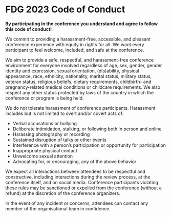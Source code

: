 # FDG 2023 Code of Conduct

**By participating in the conference you understand and agree to follow this code of conduct!**

We commit to providing a harassment-free, accessible, and pleasant conference experience with equity in rights for all. We want every participant to feel welcome, included, and safe at the conference.

We aim to provide a safe, respectful, and harassment-free conference environment for everyone involved regardless of age, sex, gender, gender identity and expression, sexual orientation, (dis)ability, physical appearance, race, ethnicity, nationality, marital status, military status, veteran status, religious beliefs, dietary requirements, childbirth- and pregnancy-related medical conditions or childcare requirements. We also respect any other status protected by laws of the country in which the conference or program is being held.

We do not tolerate harassment of conference participants. Harassment includes but is not limited to overt and/or covert acts of:

- Verbal accusations or bullying
- Deliberate intimidation, stalking, or following both in person and online
- Harassing photography or recording
- Sustained disruption of talks or other events
- Interference with a person’s participation or opportunity for participation
- Inappropriate physical contact
- Unwelcome sexual attention
- Advocating for, or encouraging, any of the above behavior

We expect all interactions between attendees to be respectful and constructive, including interactions during the review process, at the conference itself, and on social media. Conference participants violating these rules may be sanctioned or expelled from the conference (without a refund) at the discretion of the conference organizers.

In the event of any incident or concerns, attendees can contact any member of the organisational team in confidence.
